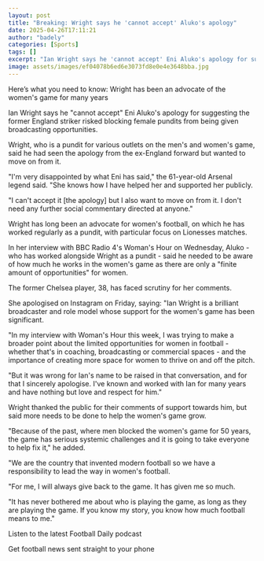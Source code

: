 ```yaml
---
layout: post
title: "Breaking: Wright says he 'cannot accept' Aluko's apology"
date: 2025-04-26T17:11:21
author: "badely"
categories: [Sports]
tags: []
excerpt: "Ian Wright says he 'cannot accept' Eni Aluko's apology for suggesting he risked blocking female pundits from being given broadcasting opportunities."
image: assets/images/ef04078b6ed6e3073fd8e0e4e3648bba.jpg
---
```


Here’s what you need to know: Wright has been an advocate of the women's game for many years

Ian Wright says he "cannot accept" Eni Aluko's apology for suggesting the former England striker risked blocking female pundits from being given broadcasting opportunities.

Wright, who is a pundit for various outlets on the men's and women's game, said he had seen the apology from the ex-England forward but wanted to move on from it.

"I'm very disappointed by what Eni has said," the 61-year-old Arsenal legend said. "She knows how I have helped her and supported her publicly.

"I can't accept it [the apology] but I also want to move on from it. I don't need any further social commentary directed at anyone."

Wright has long been an advocate for women's football, on which he has worked regularly as a pundit, with particular focus on Lionesses matches.

In her interview with BBC Radio 4's Woman's Hour on Wednesday, Aluko - who has worked alongside Wright as a pundit - said he needed to be aware of how much he works in the women's game as there are only a "finite amount of opportunities" for women.

The former Chelsea player, 38, has faced scrutiny for her comments.

She apologised on Instagram on Friday, saying: "Ian Wright is a brilliant broadcaster and role model whose support for the women's game has been significant.

"In my interview with Woman's Hour this week, I was trying to make a broader point about the limited opportunities for women in football - whether that's in coaching, broadcasting or commercial spaces - and the importance of creating more space for women to thrive on and off the pitch.

"But it was wrong for Ian's name to be raised in that conversation, and for that I sincerely apologise. I've known and worked with Ian for many years and have nothing but love and respect for him."

Wright thanked the public for their comments of support towards him, but said more needs to be done to help the women's game grow. 

"Because of the past, where men blocked the women's game for 50 years, the game has serious systemic challenges and it is going to take everyone to help fix it," he added.

"We are the country that invented modern football so we have a responsibility to lead the way in women's football.

"For me, I will always give back to the game. It has given me so much.

"It has never bothered me about who is playing the game, as long as they are playing the game. If you know my story, you know how much football means to me."

Listen to the latest Football Daily podcast

Get football news sent straight to your phone

